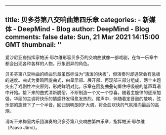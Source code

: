 
---
title: 贝多芬第八交响曲第四乐章
categories: 
    - 新媒体
    - DeepMind - Blog
author: DeepMind - Blog
comments: false
date: Sun, 21 Mar 2021 14:15:00 GMT
thumbnail: ''
---

<div>   
<p>爱沙尼亚裔指挥家帕沃·耶尔维形容贝多芬的交响曲就像一部戏剧，在每一乐章中都会出现各种各样的人物，形象迥异的角色。</p> <p>贝多芬第八交响曲的终曲乐章虽然标注为“活泼的快板”，但演奏时却通常会有急板的速度。曲式为奏鸣回旋曲式，由呈示部、展开部、再现部三部分组成，两个主题突出了戏剧性冲突原则，形成鲜明对比。乐章在回旋曲叠句屏住呼吸般的低声耳语中开始。接下来的曲式清新脱俗，不断制造一个又一个惊喜。随着主旋律的逐渐加强，华丽的主调将快乐的情感抒发得愈发热烈。尾声中，伴随着定音鼓的敲响，弦乐部的旋律下了一个半音，回归到明朗的F大调，将全曲欢快的气氛推向最后的高潮。</p> <p>请听不来梅室内乐团演奏的贝多芬第八交响曲第四乐章，指挥帕沃·耶尔维（Paavo Järvi）。</p>
  
</div>
            